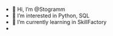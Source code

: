 - 👋 Hi, I’m @Stogramm
- 👀 I’m interested in Python, SQL
- 🌱 I’m currently learning in SkillFactory
- 


